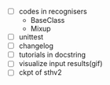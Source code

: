 + [ ] codes in recognisers
  + BaseClass
  + Mixup
+ [ ] unittest
+ [ ] changelog
+ [ ] tutorials in docstring
+ [ ] visualize input results(gif)
+ [ ] ckpt of sthv2